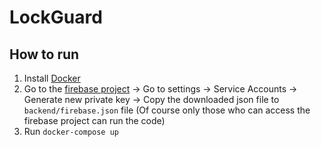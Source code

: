 # LockGuard

## How to run 
1. Install [Docker](https://www.docker.com/get-started/)
2. Go to the [firebase project](https://door-lock-d2b3b-default-rtdb.firebaseio.com) -> Go to settings -> Service Accounts -> Generate new private key -> Copy the downloaded json file to `backend/firebase.json` file (Of course only those who can access the firebase project can run the code)
3. Run `docker-compose up`
